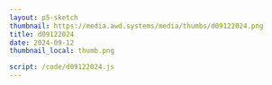 ```yaml
---
layout: p5-sketch
thumbnail: https://media.awd.systems/media/thumbs/d09122024.png
title: d09122024
date: 2024-09-12
thumbnail_local: thumb.png

script: /code/d09122024.js
---
```

